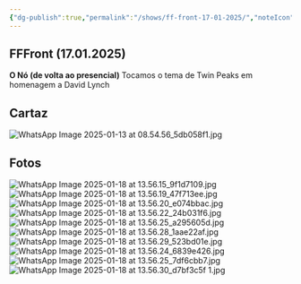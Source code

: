 ```yaml
---
{"dg-publish":true,"permalink":"/shows/ff-front-17-01-2025/","noteIcon":"✦"}
---
```


## FFFront (17.01.2025)
**O Nó (de volta ao presencial)**
Tocamos o tema de Twin Peaks em homenagem a David Lynch

## Cartaz
![WhatsApp Image 2025-01-13 at 08.54.56_5db058f1.jpg](/img/user/img/WhatsApp%20Image%202025-01-13%20at%2008.54.56_5db058f1.jpg)

## Fotos
![WhatsApp Image 2025-01-18 at 13.56.15_9f1d7109.jpg](/img/user/img/WhatsApp%20Image%202025-01-18%20at%2013.56.15_9f1d7109.jpg)![WhatsApp Image 2025-01-18 at 13.56.19_47f713ee.jpg](/img/user/img/WhatsApp%20Image%202025-01-18%20at%2013.56.19_47f713ee.jpg)![WhatsApp Image 2025-01-18 at 13.56.20_e074bbac.jpg](/img/user/img/WhatsApp%20Image%202025-01-18%20at%2013.56.20_e074bbac.jpg)![WhatsApp Image 2025-01-18 at 13.56.22_24b031f6.jpg](/img/user/img/WhatsApp%20Image%202025-01-18%20at%2013.56.22_24b031f6.jpg)![WhatsApp Image 2025-01-18 at 13.56.25_a295605d.jpg](/img/user/img/WhatsApp%20Image%202025-01-18%20at%2013.56.25_a295605d.jpg)![WhatsApp Image 2025-01-18 at 13.56.28_1aae22af.jpg](/img/user/img/WhatsApp%20Image%202025-01-18%20at%2013.56.28_1aae22af.jpg)![WhatsApp Image 2025-01-18 at 13.56.29_523bd01e.jpg](/img/user/img/WhatsApp%20Image%202025-01-18%20at%2013.56.29_523bd01e.jpg)![WhatsApp Image 2025-01-18 at 13.56.24_6839e426.jpg](/img/user/img/WhatsApp%20Image%202025-01-18%20at%2013.56.24_6839e426.jpg)
![WhatsApp Image 2025-01-18 at 13.56.25_7df6cbb7.jpg](/img/user/img/WhatsApp%20Image%202025-01-18%20at%2013.56.25_7df6cbb7.jpg)
![WhatsApp Image 2025-01-18 at 13.56.30_d7bf3c5f 1.jpg](/img/user/img/WhatsApp%20Image%202025-01-18%20at%2013.56.30_d7bf3c5f%201.jpg)

